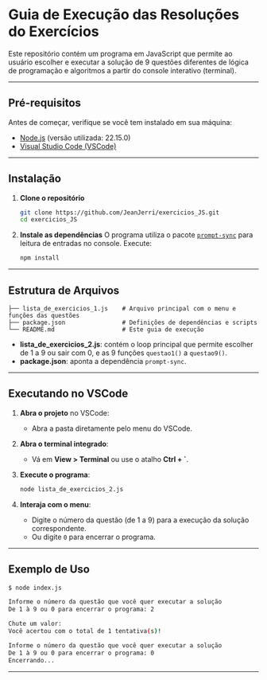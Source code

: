 # Guia de Execução das Resoluções do Exercícios

Este repositório contém um programa em JavaScript que permite ao usuário escolher e executar a solução de 9 questões diferentes de lógica de programação e algoritmos a partir do console interativo (terminal).

---

## Pré-requisitos

Antes de começar, verifique se você tem instalado em sua máquina:

* [Node.js](https://nodejs.org/) (versão utilizada: 22.15.0)
* [Visual Studio Code (VSCode)](https://code.visualstudio.com/)

---

## Instalação

1. **Clone o repositório**
   ```bash
   git clone https://github.com/JeanJerri/exercicios_JS.git
   cd exercicios_JS
   ```

2. **Instale as dependências**
   O programa utiliza o pacote [`prompt-sync`](https://www.npmjs.com/package/prompt-sync) para leitura de entradas no console. Execute:
   ```bash
   npm install
   ```

---

## Estrutura de Arquivos

```
├── lista_de_exercicios_1.js    # Arquivo principal com o menu e funções das questões
├── package.json                # Definições de dependências e scripts
└── README.md                   # Este guia de execução
```

* **lista_de_exercicios_2.js**: contém o loop principal que permite escolher de 1 a 9 ou sair com 0, e as 9 funções `questao1()` a `questao9()`.
* **package.json**: aponta a dependência `prompt-sync`.

---

## Executando no VSCode

1. **Abra o projeto** no VSCode:
   * Abra a pasta diretamente pelo menu do VSCode.

2. **Abra o terminal integrado**:
   * Vá em **View > Terminal** ou use o atalho **Ctrl + \`**.

3. **Execute o programa**:
   ```bash
   node lista_de_exercicios_2.js
   ```

4. **Interaja com o menu**:
   * Digite o número da questão (de 1 a 9) para a execução da solução correspondente.
   * Ou digite `0` para encerrar o programa.

---

## Exemplo de Uso

```bash
$ node index.js

Informe o número da questão que você quer executar a solução
De 1 à 9 ou 0 para encerrar o programa: 2

Chute um valor:
Você acertou com o total de 1 tentativa(s)!

Informe o número da questão que você quer executar a solução
De 1 à 9 ou 0 para encerrar o programa: 0
Encerrando...
```

---